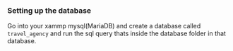 ### Setting up the database
Go into your xammp mysql(MariaDB) and create a database called `travel_agency` and run the sql query thats inside the database folder in that database.